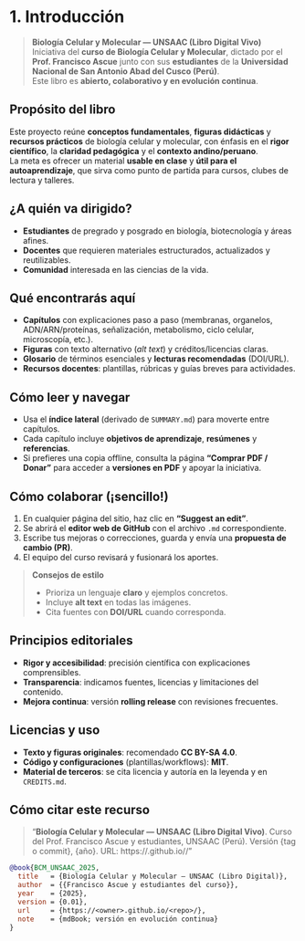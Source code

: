 # 1. Introducción

> **Biología Celular y Molecular — UNSAAC (Libro Digital Vivo)**  
> Iniciativa del **curso de Biología Celular y Molecular**, dictado por el **Prof. Francisco Ascue** junto con sus **estudiantes** de la **Universidad Nacional de San Antonio Abad del Cusco (Perú)**.  
> Este libro es **abierto, colaborativo y en evolución continua**.

## Propósito del libro

Este proyecto reúne **conceptos fundamentales**, **figuras didácticas** y **recursos prácticos** de biología celular y molecular, con énfasis en el **rigor científico**, la **claridad pedagógica** y el **contexto andino/peruano**.  
La meta es ofrecer un material **usable en clase** y **útil para el autoaprendizaje**, que sirva como punto de partida para cursos, clubes de lectura y talleres.

## ¿A quién va dirigido?

- **Estudiantes** de pregrado y posgrado en biología, biotecnología y áreas afines.  
- **Docentes** que requieren materiales estructurados, actualizados y reutilizables.  
- **Comunidad** interesada en las ciencias de la vida.

## Qué encontrarás aquí

- **Capítulos** con explicaciones paso a paso (membranas, organelos, ADN/ARN/proteínas, señalización, metabolismo, ciclo celular, microscopía, etc.).  
- **Figuras** con texto alternativo (*alt text*) y créditos/licencias claras.  
- **Glosario** de términos esenciales y **lecturas recomendadas** (DOI/URL).  
- **Recursos docentes**: plantillas, rúbricas y guías breves para actividades.

## Cómo leer y navegar

- Usa el **índice lateral** (derivado de `SUMMARY.md`) para moverte entre capítulos.  
- Cada capítulo incluye **objetivos de aprendizaje**, **resúmenes** y **referencias**.  
- Si prefieres una copia offline, consulta la página **“Comprar PDF / Donar”** para acceder a **versiones en PDF** y apoyar la iniciativa.

## Cómo colaborar (¡sencillo!)

1. En cualquier página del sitio, haz clic en **“Suggest an edit”**.  
2. Se abrirá el **editor web de GitHub** con el archivo `.md` correspondiente.  
3. Escribe tus mejoras o correcciones, guarda y envía una **propuesta de cambio (PR)**.  
4. El equipo del curso revisará y fusionará los aportes.

> **Consejos de estilo**  
> - Prioriza un lenguaje **claro** y ejemplos concretos.  
> - Incluye **alt text** en todas las imágenes.  
> - Cita fuentes con **DOI/URL** cuando corresponda.

## Principios editoriales

- **Rigor y accesibilidad**: precisión científica con explicaciones comprensibles.  
- **Transparencia**: indicamos fuentes, licencias y limitaciones del contenido.  
- **Mejora continua**: versión **rolling release** con revisiones frecuentes.

## Licencias y uso

- **Texto y figuras originales**: recomendado **CC BY-SA 4.0**.  
- **Código y configuraciones** (plantillas/workflows): **MIT**.  
- **Material de terceros**: se cita licencia y autoría en la leyenda y en `CREDITS.md`.

## Cómo citar este recurso

> “**Biología Celular y Molecular — UNSAAC (Libro Digital Vivo)**. Curso del Prof. Francisco Ascue y estudiantes, UNSAAC (Perú). Versión {tag o commit}, {año}. URL: https://<owner>.github.io/<repo>/”

```bibtex
@book{BCM_UNSAAC_2025,
  title   = {Biología Celular y Molecular — UNSAAC (Libro Digital)},
  author  = {{Francisco Ascue y estudiantes del curso}},
  year    = {2025},
  version = {0.01},
  url     = {https://<owner>.github.io/<repo>/},
  note    = {mdBook; versión en evolución continua}
}
```
